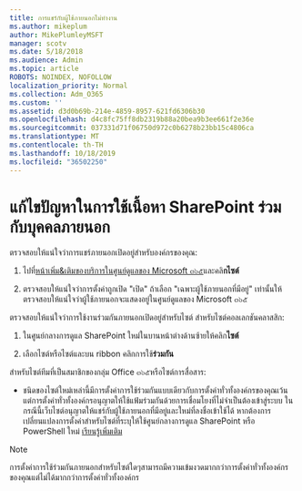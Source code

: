 ```yaml
---
title: การแชร์กับผู้ใช้ภายนอกไม่ทำงาน
ms.author: mikeplum
author: MikePlumleyMSFT
manager: scotv
ms.date: 5/18/2018
ms.audience: Admin
ms.topic: article
ROBOTS: NOINDEX, NOFOLLOW
localization_priority: Normal
ms.collection: Adm_O365
ms.custom: ''
ms.assetid: d3d0b69b-214e-4859-8957-621fd6306b30
ms.openlocfilehash: d4c8fc75ff8db2319b88a20bea9b3ee661f2e36e
ms.sourcegitcommit: 037331d71f06750d972c0b6278b23bb15c4806ca
ms.translationtype: MT
ms.contentlocale: th-TH
ms.lasthandoff: 10/18/2019
ms.locfileid: "36502250"
---
```

# <a name="fix-problems-sharing-sharepoint-content-with-external-users"></a>แก้ไขปัญหาในการใช้เนื้อหา SharePoint ร่วมกับบุคคลภายนอก

ตรวจสอบให้แน่ใจว่าการแชร์ภายนอกเปิดอยู่สำหรับองค์กรของคุณ:
  
1. ไปที่[หน้าเพิ่ม&amp;เติมของบริการในศูนย์ดูแลของ Microsoft ๓๖๕](https://portal.office.com/adminportal/home#/Settings/ServicesAndAddIns)และคลิ**กไซต์**
    
2. ตรวจสอบให้แน่ใจว่าการตั้งค่าถูกเปิด "เปิด" ถ้าเลือก "เฉพาะผู้ใช้ภายนอกที่มีอยู่" เท่านั้นให้ตรวจสอบให้แน่ใจว่าผู้ใช้ภายนอกจะแสดงอยู่ในศูนย์ดูแลของ Microsoft ๓๖๕
    
ตรวจสอบให้แน่ใจว่าการใช้งานร่วมกันภายนอกเปิดอยู่สำหรับไซต์ สำหรับไซต์คอลเลกชันคลาสสิก:
  
1. ในศูนย์กลางการดูแล SharePoint ใหม่ในบานหน้าต่างด้านซ้ายให้คลิก**ไซต์**
    
2. เลือกไซต์หรือไซต์และบน ribbon คลิกการใช้**ร่วมกัน**
    
สำหรับไซต์ทีมที่เป็นสมาชิกของกลุ่ม Office ๓๖๕หรือไซต์การสื่อสาร:
  
- ชนิดของไซต์ใหม่เหล่านี้มีการตั้งค่าการใช้ร่วมกันแบบเดียวกับการตั้งค่าทั่วทั้งองค์กรของคุณเว้นแต่การตั้งค่าทั่วทั้งองค์กรอนุญาตให้ใช้แฟ้มร่วมกันด้วยการเชื่อมโยงที่ไม่จำเป็นต้องเข้าสู่ระบบ ในกรณีนี้เว็บไซต์อนุญาตให้แชร์กับผู้ใช้ภายนอกที่มีอยู่และใหม่ที่ลงชื่อเข้าใช้ได้ หากต้องการเปลี่ยนแปลงการตั้งค่าสำหรับไซต์ที่ระบุให้ใช้ศูนย์กลางการดูแล SharePoint หรือ PowerShell ใหม่ [เรียนรู้เพิ่มเติม](https://go.microsoft.com/fwlink/?linkid=871863)
    
> [!NOTE]
> การตั้งค่าการใช้ร่วมกันภายนอกสำหรับไซต์ใดๆสามารถมีความเข้มงวดมากกว่าการตั้งค่าทั่วทั้งองค์กรของคุณแต่ไม่ได้มากกว่าการตั้งค่าทั่วทั้งองค์กร 
  


